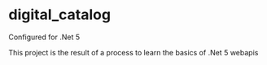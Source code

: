 # digital_catalog

Configured for .Net 5

This project is the result of a process to learn the basics of .Net 5 webapis
